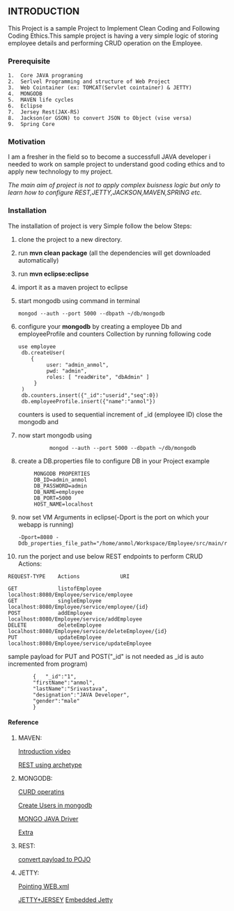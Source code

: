 ## INTRODUCTION
This Project is a sample Project to Implement Clean Coding and Following Coding Ethics.This sample project is having a very simple logic
of storing employee details and performing CRUD operation on the Employee.

### Prerequisite
 
   	1.	Core JAVA programing
    2.	Serlvel Programming and structure of Web Project
    3.	Web Cointainer (ex: TOMCAT(Servlet cointainer) & JETTY)
    4.	MONGODB
    5.	MAVEN life cycles
    6.	Eclipse 
    7.	Jersey Rest(JAX-RS)
    8.	Jackson(or GSON) to convert JSON to Object (vise versa)
    9.	Spring Core
 

### Motivation

I am a fresher in the field so to become a successfull JAVA developer i needed to work on sample project to understand good coding ethics and to apply new technology to my project.

*The main aim of project is not to apply complex buisness logic but only
to learn how to configure REST,JETTY,JACKSON,MAVEN,SPRING etc.*

### Installation

The installation of project is very Simple follow the below Steps:
1. clone the project to a new directory.
2. run **mvn clean package** (all the dependencies will get downloaded automatically)
3. run **mvn eclipse:eclipse**
4. import it as a maven project to eclipse 
5. start mongodb using command in terminal 

	   mongod --auth --port 5000 --dbpath ~/db/mongodb
6. configure your **mongodb** by creating a employee Db and employeeProfile and counters Collection by running following code
        
	   use employee
    	db.createUser(
   		   {
     			user: "admin_anmol",
     			pwd: "admin",
     			roles: [ "readWrite", "dbAdmin" ]
   		    }
	    )
	    db.counters.insert({"_id":"userid","seq":0})
	    db.employeeProfile.insert({"name":"anmol"})

   counters is used to sequential increment of _id (employee ID)
   close the mongodb and
7. now start mongodb using 
                
		         mongod --auth --port 5000 --dbpath ~/db/mongodb
8. create a DB.properties file to configure DB in your Project
        	example
	
	        MONGODB PROPERTIES
			DB_ID=admin_anmol
			DB_PASSWORD=admin
			DB_NAME=employee
			DB_PORT=5000
			HOST_NAME=localhost
9. now set VM Arguments in eclipse(-Dport is the port on which your webapp is running)

	   -Dport=8080 -Ddb_properties_file_path="/home/anmol/Workspace/Employee/src/main/resource/DB.properties"
  10. run the porject and use below REST endpoints to perform CRUD Actions:
  
	REQUEST-TYPE	Actions 			URI

	GET 			listofEmployee		localhost:8080/Employee/service/employee
	GET 			singleEmployee 		localhost:8080/Employee/service/employee/{id}
	POST			addEmployee			localhost:8080/Employee/service/addEmployee			
	DELETE			deleteEmployee		localhost:8080/Employee/service/deleteEmployee/{id}
	PUT 			updateEmployee		localhost:8080/Employee/service/updateEmployee
sample payload for PUT and POST("_id" is not needed as _id is auto incremented from program)
>
			{	"_id":"1",   			
			"firstName":"anmol",
			"lastName":"Srivastava",
			"designation":"JAVA Developer",
			"gender":"male"
			}
				

#### Reference
1. MAVEN:

	[Introduction video](https://javabrains.io/courses/)

	[REST using archetype](https://www.mkyong.com/webservices/jax-rs/jersey-hello-world-example/)

2. MONGODB:

	[CURD operatins](https://www.tutorialspoint.com/mongodb/mongodb_create_database.htm)
 			
	[Create Users in mongodb](https://docs.mongodb.com/manual/reference/method/db.createUser/)

	[MONGO JAVA Driver](https://www.tutorialspoint.com/mongodb/mongodb_java.htm)

	[Extra](http://www.mkyong.com/tutorials/java-mongodb-tutorials/)

3. REST:

	[convert payload to POJO](https://stackoverflow.com/questions/17568469/jersey-2-0-equivalent-to-pojomappingfeature/34336456#34336456?newreg=e8351c3fe7394753bc5e5b6a486d7723)


4. JETTY:

	[Pointing WEB.xml](http://stackoverflow.com/questions/17246512/embedding-jetty-as-a-servlet-container)

	[JETTY+JERSEY](https://www.acando.no/thedailypassion/200555/a-rest-service-with-jetty-and-jersey)
	[Embedded Jetty](http://nikgrozev.com/2014/10/16/rest-with-embedded-jetty-and-jersey-in-a-single-jar-step-by-step/)
